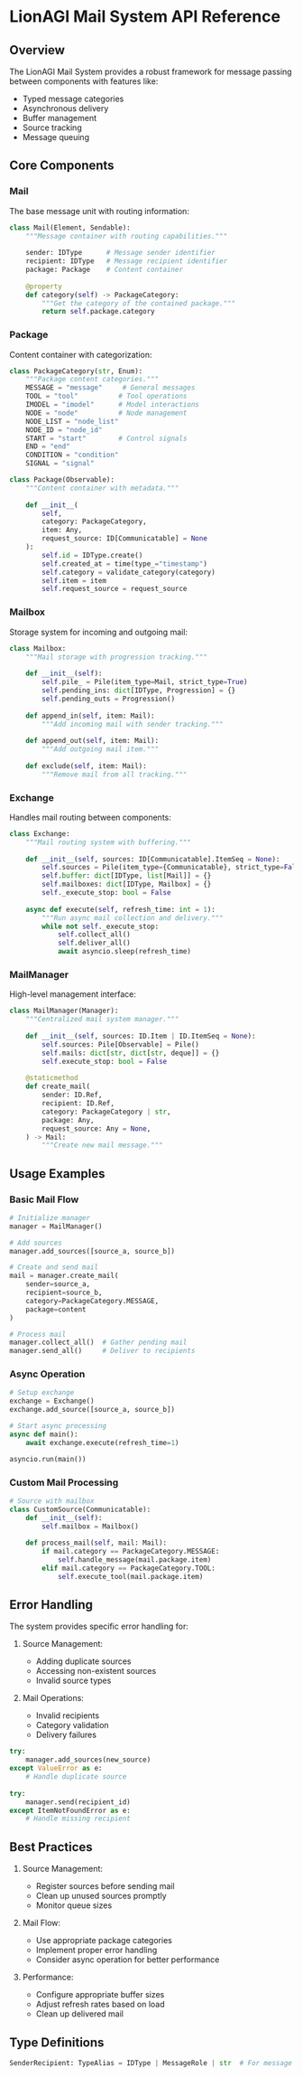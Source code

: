 # LionAGI Mail System API Reference

## Overview

The LionAGI Mail System provides a robust framework for message passing between components with features like:
- Typed message categories
- Asynchronous delivery
- Buffer management
- Source tracking
- Message queuing

## Core Components

### Mail

The base message unit with routing information:

```python
class Mail(Element, Sendable):
    """Message container with routing capabilities."""
    
    sender: IDType      # Message sender identifier
    recipient: IDType   # Message recipient identifier
    package: Package    # Content container
    
    @property
    def category(self) -> PackageCategory:
        """Get the category of the contained package."""
        return self.package.category
```

### Package

Content container with categorization:

```python
class PackageCategory(str, Enum):
    """Package content categories."""
    MESSAGE = "message"     # General messages
    TOOL = "tool"          # Tool operations
    IMODEL = "imodel"      # Model interactions
    NODE = "node"          # Node management
    NODE_LIST = "node_list"
    NODE_ID = "node_id"
    START = "start"        # Control signals
    END = "end"
    CONDITION = "condition"
    SIGNAL = "signal"

class Package(Observable):
    """Content container with metadata."""
    
    def __init__(
        self,
        category: PackageCategory,
        item: Any,
        request_source: ID[Communicatable] = None
    ):
        self.id = IDType.create()
        self.created_at = time(type_="timestamp")
        self.category = validate_category(category)
        self.item = item
        self.request_source = request_source
```

### Mailbox

Storage system for incoming and outgoing mail:

```python
class Mailbox:
    """Mail storage with progression tracking."""
    
    def __init__(self):
        self.pile_ = Pile(item_type=Mail, strict_type=True)
        self.pending_ins: dict[IDType, Progression] = {}
        self.pending_outs = Progression()
    
    def append_in(self, item: Mail):
        """Add incoming mail with sender tracking."""
        
    def append_out(self, item: Mail):
        """Add outgoing mail item."""
        
    def exclude(self, item: Mail):
        """Remove mail from all tracking."""
```

### Exchange 

Handles mail routing between components:

```python
class Exchange:
    """Mail routing system with buffering."""
    
    def __init__(self, sources: ID[Communicatable].ItemSeq = None):
        self.sources = Pile(item_type={Communicatable}, strict_type=False)
        self.buffer: dict[IDType, list[Mail]] = {}
        self.mailboxes: dict[IDType, Mailbox] = {}
        self._execute_stop: bool = False
    
    async def execute(self, refresh_time: int = 1):
        """Run async mail collection and delivery."""
        while not self._execute_stop:
            self.collect_all()
            self.deliver_all()
            await asyncio.sleep(refresh_time)
```

### MailManager

High-level management interface:

```python
class MailManager(Manager):
    """Centralized mail system manager."""
    
    def __init__(self, sources: ID.Item | ID.ItemSeq = None):
        self.sources: Pile[Observable] = Pile()
        self.mails: dict[str, dict[str, deque]] = {}
        self.execute_stop: bool = False
    
    @staticmethod
    def create_mail(
        sender: ID.Ref,
        recipient: ID.Ref,  
        category: PackageCategory | str,
        package: Any,
        request_source: Any = None,
    ) -> Mail:
        """Create new mail message."""
```

## Usage Examples

### Basic Mail Flow

```python
# Initialize manager
manager = MailManager()

# Add sources
manager.add_sources([source_a, source_b])

# Create and send mail
mail = manager.create_mail(
    sender=source_a,
    recipient=source_b,
    category=PackageCategory.MESSAGE,
    package=content
)

# Process mail
manager.collect_all()  # Gather pending mail
manager.send_all()     # Deliver to recipients
```

### Async Operation

```python
# Setup exchange
exchange = Exchange()
exchange.add_source([source_a, source_b])

# Start async processing
async def main():
    await exchange.execute(refresh_time=1)

asyncio.run(main())
```

### Custom Mail Processing

```python
# Source with mailbox
class CustomSource(Communicatable):
    def __init__(self):
        self.mailbox = Mailbox()
        
    def process_mail(self, mail: Mail):
        if mail.category == PackageCategory.MESSAGE:
            self.handle_message(mail.package.item)
        elif mail.category == PackageCategory.TOOL:
            self.execute_tool(mail.package.item)
```

## Error Handling

The system provides specific error handling for:

1. Source Management:
   - Adding duplicate sources
   - Accessing non-existent sources
   - Invalid source types

2. Mail Operations:
   - Invalid recipients
   - Category validation
   - Delivery failures

```python
try:
    manager.add_sources(new_source)
except ValueError as e:
    # Handle duplicate source
    
try:
    manager.send(recipient_id)
except ItemNotFoundError as e:
    # Handle missing recipient
```

## Best Practices

1. Source Management:
   - Register sources before sending mail
   - Clean up unused sources promptly
   - Monitor queue sizes

2. Mail Flow:
   - Use appropriate package categories
   - Implement proper error handling
   - Consider async operation for better performance

3. Performance:
   - Configure appropriate buffer sizes
   - Adjust refresh rates based on load
   - Clean up delivered mail

## Type Definitions

```python
SenderRecipient: TypeAlias = IDType | MessageRole | str  # For message routing
```
